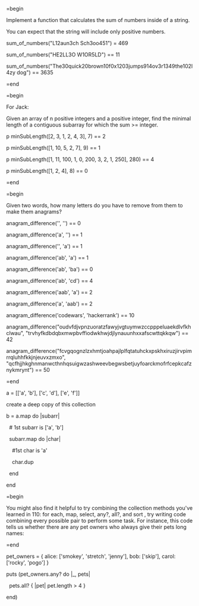 =begin

Implement a function that calculates the sum of numbers inside of a string.

  

You can expect that the string will include only positive numbers.

  

sum_of_numbers("L12aun3ch Sch3oo451") = 469

sum_of_numbers("HE2LL3O W1OR5LD") == 11

sum_of_numbers("The30quick20brown10f0x1203jumps914ov3r1349the102l4zy dog") == 3635

=end

=begin

For Jack:

Given an array of n positive integers and a positive integer, find the minimal length of a contiguous subarray for which the sum >= integer.

  

p minSubLength([2, 3, 1, 2, 4, 3], 7) == 2

p minSubLength([1, 10, 5, 2, 7], 9) == 1

p minSubLength([1, 11, 100, 1, 0, 200, 3, 2, 1, 250], 280) == 4

p minSubLength([1, 2, 4], 8) == 0

  

=end

  

=begin

Given two words, how many letters do you have to remove from them to make them anagrams?

  

anagram_difference('', '') == 0

anagram_difference('a', '') == 1

anagram_difference('', 'a') == 1

anagram_difference('ab', 'a') == 1

anagram_difference('ab', 'ba') == 0

anagram_difference('ab', 'cd') == 4

anagram_difference('aab', 'a') == 2

anagram_difference('a', 'aab') == 2

anagram_difference('codewars', 'hackerrank') == 10

anagram_difference("oudvfdjvpnzuoratzfawyjvgtuymwzccpppeluaekdlvfkhclwau", "trvhyfkdbdqbxmwpbvffiodwkhwjdjlynauunhxxafscwttqkkqw") == 42

anagram_difference("fcvgqognzlzxhmtjoahpajlplfqtatuhckxpskhxiruzjirvpimrrqluhhfkkjnjeuvxzmxo", "qcfhjjhkghnmanwcthnhqsuigwzashweevbegwsbetjuyfoarckmofrfcepkcafznykmrynt") == 50

=end

a = [['a', 'b'], ['c', 'd'], ['e', 'f']]

create a deep copy of this collection
  

b = a.map do |subarr|

  # 1st subarr is ['a', 'b']

  subarr.map do |char|

    #1st char is 'a'

    char.dup

  end

end

  

=begin

You might also find it helpful to try combining the collection methods you've learned in 110: for each, map, select, any?, all?, and sort , try writing code combining every possible pair to perform some task. For instance, this code tells us whether there are any pet owners who always give their pets long names:

=end

pet_owners = { alice: ['smokey', 'stretch', 'jenny'], bob: ['skip'], carol: ['rocky', 'pogo'] }

  

puts (pet_owners.any? do |_, pets|

  pets.all? { |pet| pet.length > 4 }

end)